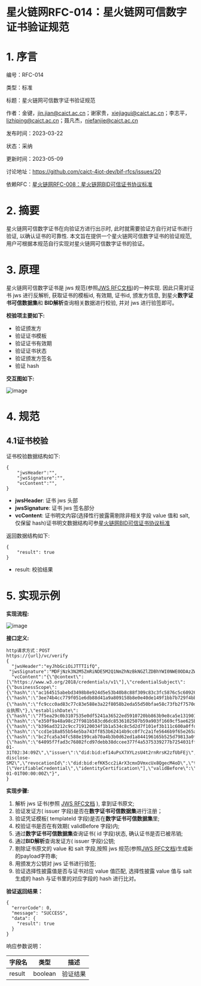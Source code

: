# 星火链网RFC-014：星火链网可信数字证书验证规范

# 1. 序言

编号：RFC-014

类型：标准

标题：星火链网可信数字证书验证规范

作者：金键，[jin.jian@caict.ac.cn](mailto:jin.jian@caict.ac.cn)；谢家贵，[xiejiagui@caict.ac.cn](mailto:xiejiagui@caict.ac.cn)；李志平，[lizhiping@caict.ac.cn](mailto:lizhiping@caict.ac.cn)；聂凡杰，[niefanjie@caict.ac.cn](mailto:niefanjie@caict.ac.cn)

发布时间：2023-03-22

状态：采纳

更新时间：2023-05-09

讨论地址：https://github.com/caict-4iot-dev/bif-rfcs/issues/20

依赖RFC：[星火链网RFC-008：星火链网BID可信证书协议标准](星火链网RFC-008：星火链网BID可信证书协议标准.md)

# 2. 摘要

星火链网可信数字证书在向验证方进行出示时, 此时就需要验证方自行对证书进行验证, 以确认证书的可靠性. 本文旨在提供一个星火链网可信数字证书的验证规范, 用户可根据本规范自行实现对星火链网可信数字证书的验证。

# 3. 原理

星火链网可信数字证书是 jws 规范(参照[JWS RFC文档](https://datatracker.ietf.org/doc/html/rfc7515))的一种实现. 因此只需对证书 jws 进行反解析, 获取证书的模板id, 有效期, 证书id, 颁发方信息, 到星火**数字证书可信数据集**和 **BID解析**查询相关数据进行校验, 并对 jws 进行验签即可。

**校验项主要如下:**

- 验证颁发方
- 验证证书模板
- 验证证书有效期
- 验证证书状态
- 验证颁发方签名
- 验证 hash

**交互图如下:**

![image](https://user-images.githubusercontent.com/90613859/227080697-a3537186-32e0-451a-ab90-3bd8dc738ed4.png)

# 4. 规范

## 4.1证书校验

证书校验数据结构如下:

```
{
    "jwsHeader":"",
    "jwsSignature":"",
    "vcContent":"",
}
```

- **jwsHeader**: 证书 jws 头部
- **jwsSignature**: 证书 jws 签名部分
- **vcContent**: 证书明文内容(选择性行披露需剔除非相关字段 value 值和 salt, 仅保留 hash)证书明文数据结构可参[星火链网BID可信证书协议标准](https://github.com/caict-4iot-dev/bif-rfcs/blob/main/RFCs/4-ADOPTED/%E6%98%9F%E7%81%AB%E9%93%BE%E7%BD%91RFC-008%EF%BC%9A%E6%98%9F%E7%81%AB%E9%93%BE%E7%BD%91BID%E5%8F%AF%E4%BF%A1%E8%AF%81%E4%B9%A6%E5%8D%8F%E8%AE%AE%E6%A0%87%E5%87%86.md)

返回数据结构如下:

```
{
    "result": true
}
```

- result: 校验结果

# 5. 实现示例

**实现流程:**

![image](https://user-images.githubusercontent.com/90613859/227080819-6a87ca29-5781-4ac6-92a9-2cf1e37ebd6f.png)

**接口定义:**

```
http请求方式：POST
https://{url}/vc/verify
{
  "jwsHeader":"eyJhbGciOiJTTTIifQ",
 "jwsSignature":"MDFjNzk3N2M5ZmRiNDE5M2Q1NmZhNzBkNGZlZDBhYWI0NWE0ODAzZWVlYTk0NzU4MGJmZjExOWQ0ZWNiNDIzYjg2YTAzYzZmOWQ3NDlhMmY3ZmNiOWEzMzgwOWE3M2MwZmQ3MTdjOWM5N2M5ZGU2MWZmY2FkNzM0ZmRiMDA3MDA",
  "vcContent":"{\"@context\":[\"https://www.w3.org/2018/credentials/v1\"],\"credentialSubject\":{\"businessScope\":{\"hash\":\"ac164515abebd3498b8e924d5e53b40b8c88f309c83c3fc5876c5c60926dd625\"},\"certBid\":{\"hash\":\"3ee74b4cc779f051e6db88d41a9a809158b8e0e40de149f1bb7b729f4bb40bf0\",\"salt\":\"5872438693681184\",\"value\":\"did:bid:ef28fCsZTFXfLtefHQwPkAxsPnXtVaq9F\"},\"companyName\":{\"hash\":\"fc9ccc0ad83c77c83e588e3a22f8058b2eda55d50bfae58c73fb2f7570daa618\",\"salt\":\"5297098312790891\",\"value\":\"营业执照\"},\"establishDate\":{\"hash\":\"7f5ea29c0b3107535e0df5241a36522ed5910720bb863b9e8ca5e131901d0791\"},\"id\":\"did:bid:efEXzqnM255FwNZSmDrZM5KfhhW2iZky\",\"legalPersonName\":{\"hash\":\"e350f9a48a98c27f981b583cd6dc8536102507b59a903f1669cf5ae625b99d01\"},\"qualifieNumber\":{\"hash\":\"b396ad3212c9cc719120034f1b1a534c8c5d2d7f101ef3b111c600a0ffd5503c\"},\"qualifieValidateEnd\":{\"hash\":\"ccd1e18a855b54e5ba743ff853b62414b9cc0f7c2a1fe5646b9f65e265a72981\"},\"qualifieValidateStart\":{\"hash\":\"bc2fca5a34fc588e199cab70a4b3b0d62ed1a844196165b525d79813a0f50551\"},\"registeredAddressDetail\":{\"hash\":\"64095f7fad3c76802fcd97debb38dccee377f4a5375339277b7254031ff0cd19\"}},\"id\":\"did:bid:ef28fCsZTFXfLtefHQwPkAxsPnXtVaq9F\",\"issuanceDate\":\"2023-01-31T02:34:09Z\",\"issuer\":\"did:bid:ef14uPsX7XYLzsU4t2rnRrsK2zfUbFEj\",\"parseType\":\"sel-disclose-SM2\",\"revocationId\":\"did:bid:efKK5cc2iArX3cmxDVmxcUx8QgecM4oD\",\"templateId\":\"did:bid:efvBPiZWCuB89LpynLUpmXCozjGEouhU\",\"type\":[\"VerifiableCredential\",\"identityCertification\"],\"validBefore\":\"2099-01-01T00:00:00Z\"}",
}
```

**实现步骤:**

1. 解析 jws 证书(参照 [JWS RFC文档](https://datatracker.ietf.org/doc/html/rfc7515) ), 拿到证书原文;
2. 验证发证方( issuer 字段)是否在**数字证书可信数据集**进行注册；
3. 验证凭证模板( templateId 字段)是否在**数字证书可信数据集**里;
4. 校验证书是否在有效期( validBefore 字段)内;
5. 通过**数字证书可信数据集**查询证书( id 字段)状态, 确认证书是否已被吊销;
6. 通过**BID解析**查询发证方( issuer 字段)公钥;
7. 剔除证书原文的 value 和 salt 字段,按照 jws 规范(参照[JWS RFC文档](https://datatracker.ietf.org/doc/html/rfc7515))生成新的payload字符串;
8. 用颁发方公钥对 jws 证书进行验签;
9. 验证选择性披露值是否与证书对应 value 值匹配, 选择性披露 value 值与 salt 生成的 hash 与证书里的对应字段的 hash 进行比对。

**验证返回结果：**

```
{
  "errorCode": 0,
  "message": "SUCCESS",
  "data": {
    "result": true
  }
}
```

响应参数说明：

| **字段名** | **类型** | **描述** |
| --- | --- | --- |
| result | boolean | 验证结果 |
